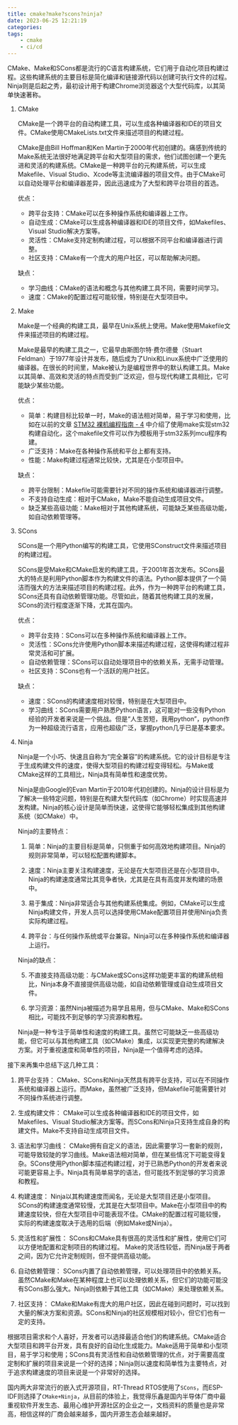 ```yaml
---
title: cmake?make?scons?ninja?
date: 2023-06-25 12:21:19
categories:
tags:
    - cmake
    - ci/cd
---
```


CMake、Make和SCons都是流行的C语言构建系统，它们用于自动化项目构建过程。这些构建系统的主要目标是简化编译和链接源代码以创建可执行文件的过程。Ninja则是后起之秀，最初设计用于构建Chrome浏览器这个大型代码库，以其简单快速著称。

<!-- more -->

1. CMake

   CMake是一个跨平台的自动构建工具，可以生成各种编译器和IDE的项目文件。CMake使用CMakeLists.txt文件来描述项目的构建过程。

   CMake是由Bill Hoffman和Ken Martin于2000年代初创建的。痛感到传统的Make系统无法很好地满足跨平台和大型项目的需求，他们试图创建一个更先进和灵活的构建系统。CMake是一种跨平台的元构建系统，可以生成Makefile、Visual Studio、Xcode等主流编译器的项目文件。由于CMake可以自动处理平台和编译器差异，因此迅速成为了大型和跨平台项目的首选。

   优点：
   - 跨平台支持：CMake可以在多种操作系统和编译器上工作。
   - 自动生成：CMake可以生成各种编译器和IDE的项目文件，如Makefiles、Visual Studio解决方案等。
   - 灵活性：CMake支持定制构建过程，可以根据不同平台和编译器进行调整。
   - 社区支持：CMake有一个庞大的用户社区，可以帮助解决问题。

   缺点：
   - 学习曲线：CMake的语法和概念与其他构建工具不同，需要时间学习。
   - 速度：CMake的配置过程可能较慢，特别是在大型项目中。

2. Make

   Make是一个经典的构建工具，最早在Unix系统上使用。Make使用Makefile文件来描述项目的构建过程。

   Make是最早的构建工具之一，它最早由斯图尔特·费尔德曼（Stuart Feldman）于1977年设计并发布，随后成为了Unix和Linux系统中广泛使用的编译器。在很长的时间里，Make被认为是编程世界中的默认构建工具。Make以其简单、高效和灵活的特点而受到广泛欢迎，但与现代构建工具相比，它可能缺少某些功能。

   优点：
   - 简单：构建目标比较单一时，Make的语法相对简单，易于学习和使用，比如在以前的文章 [STM32 裸机编程指南 - 4](https://mp.weixin.qq.com/s?__biz=MzA3NzMyNTIyOA==&mid=2651480180&idx=1&sn=bea5d80bffc304500ec9fa20458f6464&chksm=84ad76b7b3daffa1e7833bf2bc19261bd693086a42cc283ab0dadd4194f79b5f8ae3c9925140#rd) 中介绍了使用make实现stm32构建自动化，这个makefile文件可以作为模板用于stm32系列mcu程序构建。
   - 广泛支持：Make在各种操作系统和平台上都有支持。
   - 性能：Make构建过程通常比较快，尤其是在小型项目中。

   缺点：
   - 跨平台限制：Makefile可能需要针对不同的操作系统和编译器进行调整。
   - 不支持自动生成：相对于CMake，Make不能自动生成项目文件。
   - 缺乏某些高级功能：Make相对于其他构建系统，可能缺乏某些高级功能，如自动依赖管理等。

3. SCons

   SCons是一个用Python编写的构建工具，它使用SConstruct文件来描述项目的构建过程。

   SCons是受Make和CMake启发的构建工具，于2001年首次发布。SCons最大的特点是利用Python脚本作为构建文件的语法。Python脚本提供了一个简洁而强大的方法来描述项目的构建过程。此外，作为一种跨平台的构建工具，SCons还具有自动依赖管理功能。尽管如此，随着其他构建工具的发展，SCons的流行程度逐渐下降，尤其在国内。

   优点：
   - 跨平台支持：SCons可以在多种操作系统和编译器上工作。
   - 灵活性：SCons允许使用Python脚本来描述构建过程，这使得构建过程非常灵活和可扩展。
   - 自动依赖管理：SCons可以自动处理项目中的依赖关系，无需手动管理。
   - 社区支持：SCons也有一个活跃的用户社区。

   缺点：
   - 速度：SCons的构建速度相对较慢，特别是在大型项目中。
   - 学习曲线：SCons需要用户熟悉Python语言，这可能对一些没有Python经验的开发者来说是一个挑战。但是“人生苦短，我用python”，python作为一种超级流行语言，应用也超级广泛，掌握python几乎已是基本要求。

4. Ninja

   Ninja是一个小巧、快速且自称为“完全兼容”的构建系统。它的设计目标是专注于生成构建文件的速度，使得大型项目的构建过程变得轻松。与Make或CMake这样的工具相比，Ninja具有简单性和速度优势。

   Ninja是由Google的Evan Martin于2010年代初创建的。Ninja的设计目标是为了解决一些特定问题，特别是在构建大型代码库（如Chrome）时实现高速并发构建。Ninja的核心设计是简单而快速，这使得它能够轻松集成到其他构建系统（如CMake）中。

   Ninja的主要特点：

   1. 简单：Ninja的主要目标是简单，只侧重于如何高效地构建项目。Ninja的规则非常简单，可以轻松配置构建脚本。

   2. 速度：Ninja主要关注构建速度，无论是在大型项目还是在小型项目中。Ninja的构建速度通常比其竞争者快，尤其是在具有高度并发构建的场景中。

   3. 易于集成：Ninja非常适合与其他构建系统集成。例如，CMake可以生成Ninja构建文件，开发人员可以选择使用CMake配置项目并使用Ninja负责实际构建过程。

   4. 跨平台：与任何操作系统或平台兼容。Ninja可以在多种操作系统和编译器上运行。

   Ninja的缺点：

   5. 不直接支持高级功能：与CMake或SCons这样功能更丰富的构建系统相比，Ninja本身不直接提供高级功能，如自动依赖管理或自动生成项目文件。

   6. 学习资源：虽然Ninja被描述为易学且易用，但与CMake、Make和SCons相比，可能找不到足够的学习资源和教程。

   Ninja是一种专注于简单性和速度的构建工具。虽然它可能缺乏一些高级功能，但它可以与其他构建工具（如CMake）集成，以实现更完整的构建解决方案。对于重视速度和简单性的项目，Ninja是一个值得考虑的选择。

接下来再集中总结下这几种工具：

1. 跨平台支持：
CMake、SCons和Ninja天然具有跨平台支持，可以在不同操作系统和编译器上运行。而Make，虽然被广泛支持，但Makefile可能需要针对不同操作系统进行调整。

1. 生成构建文件：
CMake可以生成各种编译器和IDE的项目文件，如Makefiles、Visual Studio解决方案等。而SCons和Ninja只支持生成自身的构建文件。Make不支持自动生成项目文件。

1. 语法和学习曲线：
CMake拥有自定义的语法，因此需要学习一套新的规则，可能导致较陡的学习曲线。Make语法相对简单，但在某些情况下可能变得复杂。SCons使用Python脚本描述构建过程，对于已熟悉Python的开发者来说可能更容易上手。Ninja具有简单易学的语法，但可能找不到足够的学习资源和教程。

1. 构建速度：
Ninja以其构建速度而闻名，无论是大型项目还是小型项目。SCons的构建速度通常较慢，尤其是在大型项目中。Make在小型项目中的构建速度较快，但在大型项目中可能表现不佳。CMake的配置过程可能较慢，实际的构建速度取决于选用的后端（例如Make或Ninja）。

1. 灵活性和扩展性：
SCons和CMake具有很高的灵活性和扩展性，使用它们可以方便地配置和定制项目的构建过程。 Make的灵活性较低，而Ninja居于两者之间，因为它允许定制规则，但不提供高级功能。

1. 自动依赖管理：
SCons内置了自动依赖管理，可以处理项目中的依赖关系。虽然CMake和Make在某种程度上也可以处理依赖关系，但它们的功能可能没有SCons那么强大。Ninja则依赖于其他工具（如CMake）来处理依赖关系。

1. 社区支持：
CMake和Make有庞大的用户社区，因此在碰到问题时，可以找到大量的解决方案和资源。SCons和Ninja的社区规模相对较小，但它们也有一定的支持。

根据项目需求和个人喜好，开发者可以选择最适合他们的构建系统。CMake适合大型项目和跨平台开发，具有良好的自动化生成能力。Make适用于简单和小型项目，易于学习和使用；SCons具有灵活性和自动依赖管理的优点，对于需要高度定制和扩展的项目来说是一个好的选择；Ninja则以速度和简单性为主要特点，对于追求构建速度的项目来说是一个非常好的选择。

国内两大非常流行的嵌入式开源项目，RT-Thread RTOS使用了`SCons`，而ESP-IDF则选择了`CMake+Ninja`，从目前的体验上，我觉得乐鑫是国内半导体厂商中最重视软件开发生态、最用心维护开源社区的企业之一，文档资料的质量也是非常高，相信这样的厂商会越来越多，国内开源生态会越来越好。
